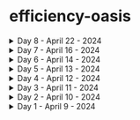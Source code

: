 # efficiency-oasis

<details>
   <summary>Day 8 - April 22 - 2024</summary>
   
   - 📰 [News](https://timesofindia.indiatimes.com/technology/tech-news/linkedin-names-tcs-as-top-tech-company-to-work-for-in-india-heres-the-complete-list/articleshow/109503893.cms) - LinkedIn names TCS as top tech company to work for in India

</details>

<details>
   <summary>Day 7 - April 16 - 2024</summary>
   
   - 📰 [News](https://www.indonesia.travel/gb/en/general-information/currency#:~:text=What%20is%20the%20currency%20of,the%20currency%20symbol%20is%20Rp.) - Indonesia Currency
   
</details>

<details>
   <summary>Day 6 - April 14 - 2024</summary>
   
   - 📰 [News](https://www.financialexpress.com/life/technology-openai-meta-are-close-to-making-ai-think-and-reason-like-humans-report-saysnbsp-3456415/lite/?utm_campaign=fullarticle&utm_medium=referral&utm_source=inshorts) - OpenAI, Meta are close to making AI think and reason like humans
   
</details>

<details>
   <summary>Day 5 - April 13 - 2024</summary>
   
   - 🧠 [Learning](https://medium.com/@kiran.writes/micro-frontends-what-why-when-and-how-7682b4fd357d) - Micro Fronted
   
</details>

<details>
   <summary>Day 4 - April 12 - 2024</summary>
   
   - 🧠 [Learning](https://www.baeldung.com/spring-autowire) - Spring Autowired
   - 📰 [News](https://www.indiatoday.in/business/story/tesla-manufacturing-plant-india-elon-musk-opportunity-for-tamil-nadu-ev-capital-of-india-2526396-2024-04-12) - Tesla on Tamil Nadu’s radar ahead of Elon Musk’s India visit
   
</details>

<details>
   <summary>Day 3 - April 11 - 2024</summary>
   
   - 🧠 [Learning](https://vuejs.org/guide/built-ins/suspense.html#suspense) - Vue Suspense
   - 📰 [News](https://www.financialexpress.com/life/technology-apple-issues-alert-for-india-91-other-countries-against-pegasus-type-mercenary-spyware-iphone-users-advised-to-do-this-3453704/) - Apple issues alert for India, 91 other countries against Pegasus-type mercenary spyware — iPhone users advised to do this
   
</details>

<details>
   <summary>Day 2 - April 10 - 2024</summary>
   
   - 🧠 [Learning](https://medium.com/@kiran.writes/unraveling-the-quantum-enigma-a-journey-into-the-world-of-quantum-computing-1a6d8bd8b50d) - Quantum computing intro
   - 📰 [News](https://www.business-standard.com/world-news/this-chinese-cement-producer-s-market-value-crashed-99-15-minutes-124041000716_1.html) - This Chinese cement producer's market value crashed 99% in 15 minutes
   
</details>

<details>
   <summary>Day 1 - April 9 - 2024</summary>
   
   - 🧠 [Learning](https://docs.angularjs.org/api/ng/directive/ngSwitch) - ng switch learning

</details>
